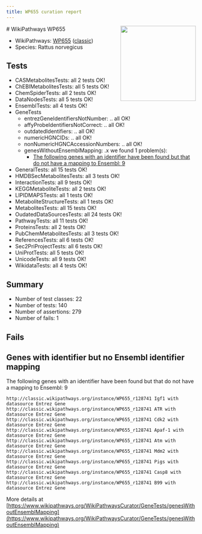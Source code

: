 ```yaml
---
title: WP655 curation report
---
```


<img style="float: right; width: 200px" src="https://upload.wikimedia.org/wikipedia/commons/thumb/8/83/Wplogo_with_text_500.png/640px-Wplogo_with_text_500.png" />
# WikiPathways WP655

* WikiPathways: [WP655](https://wikipathways.org/pathways/WP655) ([classic](https://classic.wikipathways.org/instance/WP655))
* Species: Rattus norvegicus
## Tests
* CASMetabolitesTests: all 2 tests OK!
* ChEBIMetabolitesTests: all 5 tests OK!
* ChemSpiderTests: all 2 tests OK!
* DataNodesTests: all 5 tests OK!
* EnsemblTests: all 4 tests OK!
* GeneTests
    * entrezGeneIdentifiersNotNumber: .. all OK!
    * affyProbeIdentifiersNotCorrect: .. all OK!
    * outdatedIdentifiers: .. all OK!
    * numericHGNCIDs: .. all OK!
    * nonNumericHGNCAccessionNumbers: .. all OK!
    * genesWithoutEnsemblMapping: .x we found 1 problem(s):
        * [The following genes with an identifier have been found but that do not have a mapping to Ensembl: 9](#40286d8b)
* GeneralTests: all 15 tests OK!
* HMDBSecMetabolitesTests: all 3 tests OK!
* InteractionTests: all 9 tests OK!
* KEGGMetaboliteTests: all 2 tests OK!
* LIPIDMAPSTests: all 1 tests OK!
* MetaboliteStructureTests: all 1 tests OK!
* MetabolitesTests: all 15 tests OK!
* OudatedDataSourcesTests: all 24 tests OK!
* PathwayTests: all 11 tests OK!
* ProteinsTests: all 2 tests OK!
* PubChemMetabolitesTests: all 3 tests OK!
* ReferencesTests: all 6 tests OK!
* Sec2PriProjectTests: all 6 tests OK!
* UniProtTests: all 5 tests OK!
* UnicodeTests: all 9 tests OK!
* WikidataTests: all 4 tests OK!


## Summary

* Number of test classes: 22
* Number of tests: 140
* Number of assertions: 279
* Number of fails: 1

## Fails

<a name="40286d8b" />

## Genes with identifier but no Ensembl identifier mapping

The following genes with an identifier have been found but that do not have a mapping to Ensembl: 9
```
http://classic.wikipathways.org/instance/WP655_r128741 Igf1 with datasource Entrez Gene
http://classic.wikipathways.org/instance/WP655_r128741 ATR with datasource Entrez Gene
http://classic.wikipathways.org/instance/WP655_r128741 Cdk2 with datasource Entrez Gene
http://classic.wikipathways.org/instance/WP655_r128741 Apaf-1 with datasource Entrez Gene
http://classic.wikipathways.org/instance/WP655_r128741 Atm with datasource Entrez Gene
http://classic.wikipathways.org/instance/WP655_r128741 Mdm2 with datasource Entrez Gene
http://classic.wikipathways.org/instance/WP655_r128741 Pigs with datasource Entrez Gene
http://classic.wikipathways.org/instance/WP655_r128741 Casp8 with datasource Entrez Gene
http://classic.wikipathways.org/instance/WP655_r128741 B99 with datasource Entrez Gene
```

More details at [https://www.wikipathways.org/WikiPathwaysCurator/GeneTests/genesWithoutEnsemblMapping](https://www.wikipathways.org/WikiPathwaysCurator/GeneTests/genesWithoutEnsemblMapping)

